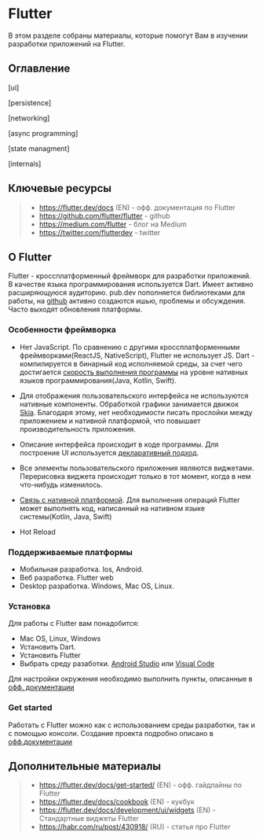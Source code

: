 # Flutter
В этом разделе собраны материалы, которые помогут Вам в изучении разработки приложений на Flutter.

## Оглавление
[ui]

[persistence]

[networking]

[async programming]

[state managment]

[internals]

## Ключевые ресурсы
>- https://flutter.dev/docs (EN) - офф. документация по Flutter
>- https://github.com/flutter/flutter - github 
>- https://medium.com/flutter - блог на  Medium
>- https://twitter.com/flutterdev - twitter

## О Flutter
Flutter - кроссплатформенный фреймворк для разработки приложений. В качестве языка программирования используется Dart.
Имеет активно расширяющуюся аудиторию. pub.dev пополняется библиотеками для работы, на [github](https://github.com/flutter/flutter) активно создаются
ишью, проблемы и обсуждения. Часто выходят обновления платформы.

### Особенности фреймворка
- Нет JavaScript. По сравнению с другими кроссплатформенными фреймворками(ReactJS, NativeScript), Flutter не использует 
JS. Dart - компилируется в бинарный код исполняемой среды, за счет чего достигается [скорость выполнения программы](https://medium.com/swlh/flutter-vs-native-vs-react-native-examining-performance-31338f081980)
на уровне нативных языков программирования(Java, Kotlin, Swift).

- Для отображения пользовательского интерфейса не используются нативные компоненты. Обработкой графики занимается
движок [Skia](https://skia.org/dev/flutter). Благодаря этому, нет необходимости писать прослойки между приложением и нативной платформой, что повышает
производительность приложения.

- Описание интерфейса происходит в коде программы. Для построение UI используется [декларативный подход](https://flutter.dev/docs/get-started/flutter-for/declarative).

- Все элементы пользовательского приложения являются виджетами. 
Перерисовка виджета происходит только в тот момент, когда в нем что-нибудь изменилось.

- [Связь с нативной платформой](https://flutter.dev/docs/development/platform-integration/platform-channels).
Для выполнения операций Flutter может выполнять код, написанный на нативном 
языке системы(Kotlin, Java, Swift)

- Hot Reload

### Поддерживаемые платформы

- Мобильная разработка. Ios, Android.
- Веб разработка. Flutter web
- Desktop разработка. Windows, Mac OS, Linux.

### Установка
Для работы с Flutter вам понадобится:
- Mac OS, Linux, Windows
- Установить Dart. 
- Установить Flutter
- Выбрать среду разаботки. [Android Studio](https://developer.android.com/studio/?gclid=Cj0KCQjwhtT1BRCiARIsAGlY51KUvdteQp3FJMgPawnCEtnuauZANJLDtwZNKrv287ssevpItlOJaB4aAkwlEALw_wcB&gclsrc=aw.ds)
или [Visual Code](https://code.visualstudio.com/)

Для настройки окружения необходимо выполнить пункты, описанные в [офф. документации](https://flutter.dev/docs/get-started/install)

### Get started
Работать с Flutter можно как с использованием среды разработки, так и с помощью консоли.
Создание проекта подробно описано в [офф.документации](https://flutter.dev/docs/get-started/test-drive?tab=androidstudio)

## Дополнительные материалы
>- https://flutter.dev/docs/get-started/ (EN) - офф. гайдлайны по Flutter
>- https://flutter.dev/docs/cookbook (EN) - кукбук
>- https://flutter.dev/docs/development/ui/widgets (EN) - Стандартные виджеты Flutter
>- https://habr.com/ru/post/430918/ (RU) - статья про Flutter  